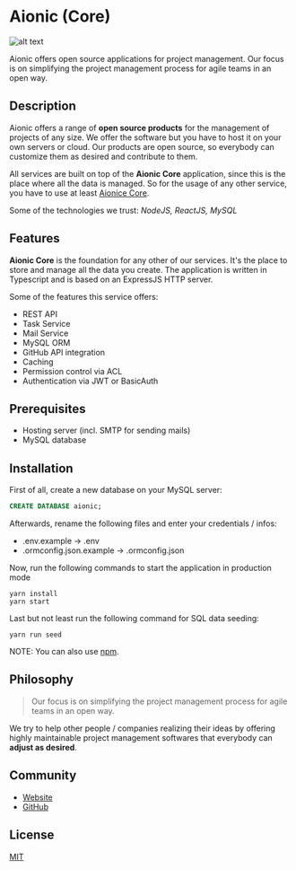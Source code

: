 # Aionic (Core)

![alt text](https://avatars0.githubusercontent.com/u/42389304?s=100&v=4 'Aionic Logo')

Aionic offers open source applications for project management. Our focus is on simplifying the project management process for agile teams in an open way.

## Description

Aionic offers a range of **open source products** for the management of projects of any size. We offer the software but you have to host it on your own servers or cloud. Our products are open source, so everybody can customize them as desired and contribute to them.

All services are built on top of the **Aionic Core** application, since this is the place where all the data is managed. So for the usage of any other service, you have to use at least [Aionice Core](https://github.com/Aionic-App/aionic-core/).

Some of the technologies we trust: _NodeJS, ReactJS, MySQL_

## Features

**Aionic Core** is the foundation for any other of our services. It's the place to store and manage all the data you create. The application is written in Typescript and is based on an ExpressJS HTTP server.

Some of the features this service offers:

- REST API
- Task Service
- Mail Service
- MySQL ORM
- GitHub API integration
- Caching
- Permission control via ACL
- Authentication via JWT or BasicAuth

## Prerequisites

- Hosting server (incl. SMTP for sending mails)
- MySQL database

## Installation

First of all, create a new database on your MySQL server:

```sql
CREATE DATABASE aionic;
```

Afterwards, rename the following files and enter your credentials / infos:

- .env.example -> .env
- .ormconfig.json.example -> .ormconfig.json

Now, run the following commands to start the application in production mode

```
yarn install
yarn start
```

Last but not least run the following command for SQL data seeding:

```
yarn run seed
```

NOTE: You can also use [npm](https://www.npmjs.com/).

## Philosophy

> Our focus is on simplifying the project management process for agile teams in an open way.

We try to help other people / companies realizing their ideas by offering highly maintainable project management softwares that everybody can **adjust as desired**.

## Community

- [Website](https://aionic.app)
- [GitHub](https://github.com/Aionic-Apps)

## License

[MIT](https://github.com/Aionic-Apps/aionic-core/blob/master/LICENSE)
